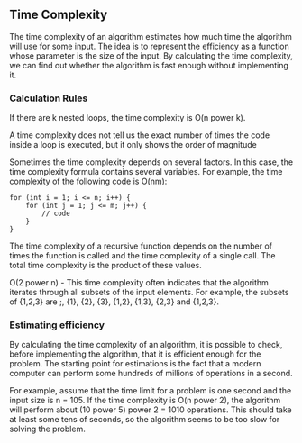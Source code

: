 ## Time Complexity

The time complexity of an algorithm estimates how much time the algorithm will use for some input. The idea is to represent the efficiency as a function
whose parameter is the size of the input. By calculating the time complexity, we
can find out whether the algorithm is fast enough without implementing it.

### Calculation Rules

If there are k nested loops, the time complexity is O(n power k).

A time complexity does not tell us the exact number of times the code inside
a loop is executed, but it only shows the order of magnitude

Sometimes the time complexity depends on several factors. In this case, the time
complexity formula contains several variables.
For example, the time complexity of the following code is O(nm):

```
for (int i = 1; i <= n; i++) {
    for (int j = 1; j <= m; j++) {
        // code
    }
}
```

The time complexity of a recursive function depends on the number of times
the function is called and the time complexity of a single call. The total time
complexity is the product of these values.

O(2 power n) - This time complexity often indicates that the algorithm iterates through
all subsets of the input elements. For example, the subsets of {1,2,3} are ;,
{1}, {2}, {3}, {1,2}, {1,3}, {2,3} and {1,2,3}.


### Estimating efficiency

By calculating the time complexity of an algorithm, it is possible to check, before
implementing the algorithm, that it is efficient enough for the problem. The
starting point for estimations is the fact that a modern computer can perform
some hundreds of millions of operations in a second.

For example, assume that the time limit for a problem is one second and the
input size is n = 105. If the time complexity is O(n power 2), the algorithm will perform about (10 power 5) power 2 = 1010 operations. This should take at least some tens of seconds, so the algorithm seems to be too slow for solving the problem.